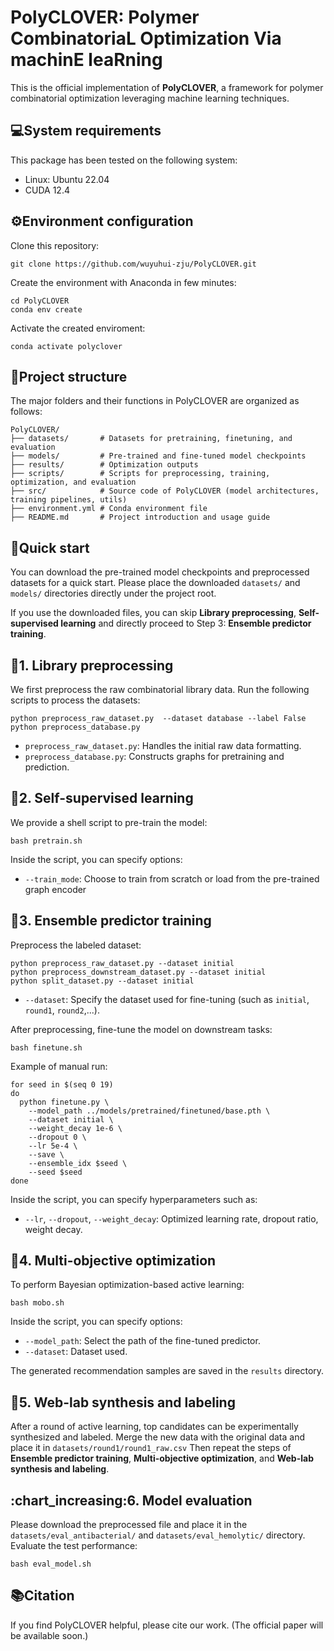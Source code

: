 # PolyCLOVER: Polymer CombinatoriaL Optimization Via machinE leaRning

This is the official implementation of **PolyCLOVER**, a framework for polymer combinatorial optimization leveraging machine learning techniques.

## :computer:System requirements
This package has been tested on the following system:
- Linux: Ubuntu 22.04
- CUDA 12.4

## :gear:Environment configuration
Clone this repository:
```
git clone https://github.com/wuyuhui-zju/PolyCLOVER.git
```
 Create the environment with Anaconda in few minutes:
```
cd PolyCLOVER
conda env create
```
Activate the created enviroment:
```
conda activate polyclover
```

## :file_folder:Project structure
The major folders and their functions in PolyCLOVER are organized as follows:
```
PolyCLOVER/
├── datasets/       # Datasets for pretraining, finetuning, and evaluation
├── models/         # Pre-trained and fine-tuned model checkpoints
├── results/        # Optimization outputs
├── scripts/        # Scripts for preprocessing, training, optimization, and evaluation
├── src/            # Source code of PolyCLOVER (model architectures, training pipelines, utils)
├── environment.yml # Conda environment file
├── README.md       # Project introduction and usage guide
```

## :rocket:Quick start
You can download the pre-trained model checkpoints and preprocessed datasets for a quick start.
Please place the downloaded `datasets/` and `models/` directories directly under the project root.

If you use the downloaded files, you can skip **Library preprocessing**, **Self-supervised learning** and directly proceed to Step 3: **Ensemble predictor training**.


## :open_book:1. Library preprocessing
We first preprocess the raw combinatorial library data. Run the following scripts to process the datasets:
```
python preprocess_raw_dataset.py  --dataset database --label False
python preprocess_database.py
```
- `preprocess_raw_dataset.py`: Handles the initial raw data formatting.
- `preprocess_database.py`: Constructs graphs for pretraining and prediction.

## :brain:2. Self-supervised learning
We provide a shell script to pre-train the model:
```
bash pretrain.sh
```
Inside the script, you can specify options:
- `--train_mode`: Choose to train from scratch or load from the pre-trained graph encoder

## :robot:3. Ensemble predictor training
Preprocess the labeled dataset:
```
python preprocess_raw_dataset.py --dataset initial
python preprocess_downstream_dataset.py --dataset initial
python split_dataset.py --dataset initial
```
- `--dataset`: Specify the dataset used for fine-tuning (such as `initial`, `round1`, `round2`,...).

After preprocessing, fine-tune the model on downstream tasks:
```
bash finetune.sh
```

Example of manual run:
```
for seed in $(seq 0 19)
do
  python finetune.py \
    --model_path ../models/pretrained/finetuned/base.pth \
    --dataset initial \
    --weight_decay 1e-6 \
    --dropout 0 \
    --lr 5e-4 \
    --save \
    --ensemble_idx $seed \
    --seed $seed
done
```
Inside the script, you can specify hyperparameters such as:
- `--lr`, `--dropout`, `--weight_decay`: Optimized learning rate, dropout ratio, weight decay.

## :dart:4. Multi-objective optimization
To perform Bayesian optimization-based active learning:
```
bash mobo.sh
```
Inside the script, you can specify options:
- `--model_path`: Select the path of the fine-tuned predictor.
- `--dataset`: Dataset used.

The generated recommendation samples are saved in the `results` directory.

## :test_tube:5. Web-lab synthesis and labeling
After a round of active learning, top candidates can be experimentally synthesized and labeled.  Merge the new data with the original data and place it in `datasets/round1/round1_raw.csv`
Then repeat the steps of **Ensemble predictor training**, **Multi-objective optimization**, and **Web-lab synthesis and labeling**.

## :chart_increasing:6. Model evaluation
Please download the preprocessed file and place it in the `datasets/eval_antibacterial/` and `datasets/eval_hemolytic/` directory.
Evaluate the test performance:
```
bash eval_model.sh
```

## :books:Citation
If you find PolyCLOVER helpful, please cite our work. (The official paper will be available soon.)
